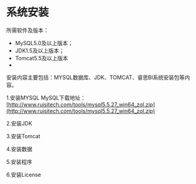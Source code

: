 # 系统安装

所需软件及版本：
* MySQL5.0及以上版本；
* JDK1.5及以上版本；
* Tomcat5.5及以上版本
* 

安装内容主要包括：MYSQL数据库、JDK、TOMCAT、睿思BI系统安装包等内容。

1.安装MYSQL
      MySQL下载地址：[http://www.ruisitech.com/tools/mysql5.5.27_win64_zol.zip](http://www.ruisitech.com/tools/mysql5.5.27_win64_zol.zip)

2.安装JDK

3.安装Tomcat

4.安装数据

5.安装程序

6.安装License


